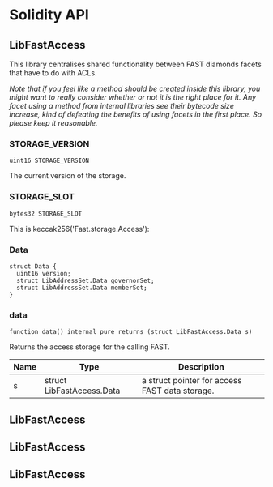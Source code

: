 # Solidity API

## LibFastAccess

This library centralises shared functionality between FAST diamonds facets that have to do with ACLs.

_Note that if you feel like a method should be created inside this library, you might want to really consider
whether or not it is the right place for it. Any facet using a method from internal libraries see their bytecode
size increase, kind of defeating the benefits of using facets in the first place. So please keep it reasonable._

### STORAGE_VERSION

```solidity
uint16 STORAGE_VERSION
```

The current version of the storage.

### STORAGE_SLOT

```solidity
bytes32 STORAGE_SLOT
```

This is keccak256('Fast.storage.Access'):

### Data

```solidity
struct Data {
  uint16 version;
  struct LibAddressSet.Data governorSet;
  struct LibAddressSet.Data memberSet;
}
```

### data

```solidity
function data() internal pure returns (struct LibFastAccess.Data s)
```

Returns the access storage for the calling FAST.

| Name | Type | Description |
| ---- | ---- | ----------- |
| s | struct LibFastAccess.Data | a struct pointer for access FAST data storage. |

## LibFastAccess

## LibFastAccess

## LibFastAccess

